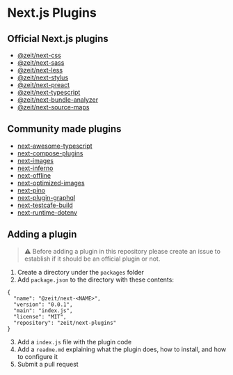 # Next.js Plugins

## Official Next.js plugins

- [@zeit/next-css](./packages/next-css)
- [@zeit/next-sass](./packages/next-sass)
- [@zeit/next-less](./packages/next-less)
- [@zeit/next-stylus](./packages/next-stylus)
- [@zeit/next-preact](./packages/next-preact)
- [@zeit/next-typescript](./packages/next-typescript)
- [@zeit/next-bundle-analyzer](./packages/next-bundle-analyzer)
- [@zeit/next-source-maps](./packages/next-source-maps)

## Community made plugins

- [next-awesome-typescript](https://github.com/saitonakamura/next-awesome-typescript)
- [next-compose-plugins](https://github.com/cyrilwanner/next-compose-plugins)
- [next-images](https://github.com/arefaslani/next-images)
- [next-inferno](https://github.com/queses/next-inferno)
- [next-offline](https://github.com/hanford/next-offline)
- [next-optimized-images](https://github.com/cyrilwanner/next-optimized-images)
- [next-pino](https://github.com/khaeransori/next-pino)
- [next-plugin-graphql](https://github.com/lfades/next-plugin-graphql)
- [next-testcafe-build](https://github.com/formatlos/next-testcafe-build)
- [next-runtime-dotenv](https://github.com/tusbar/next-runtime-dotenv)

## Adding a plugin

> :warning: Before adding a plugin in this repository please create an issue to establish if it should be an official plugin or not.

1. Create a directory under the `packages` folder
2. Add `package.json` to the directory with these contents:
```
{
  "name": "@zeit/next-<NAME>",
  "version": "0.0.1",
  "main": "index.js",
  "license": "MIT",
  "repository": "zeit/next-plugins"
}
```

3. Add a `index.js` file with the plugin code
4. Add a `readme.md` explaining what the plugin does, how to install, and how to configure it
5. Submit a pull request
